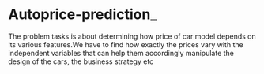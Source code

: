 # Autoprice-prediction_
The problem tasks is about determining how price of car model depends on its various features.We have to find how exactly the prices vary with the independent variables that can help them accordingly manipulate the design of the cars, the business strategy etc
